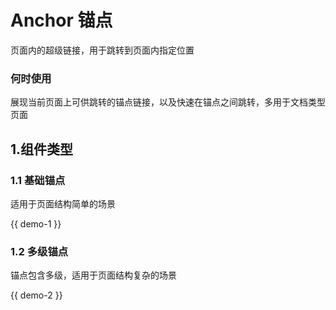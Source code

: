 # Anchor 锚点
页面内的超级链接，用于跳转到页面内指定位置

### 何时使用

展现当前页面上可供跳转的锚点链接，以及快速在锚点之间跳转，多用于文档类型页面

## 1.组件类型

### 1.1 基础锚点
适用于页面结构简单的场景

{{ demo-1 }}

### 1.2 多级锚点
锚点包含多级，适用于页面结构复杂的场景

{{ demo-2 }}
